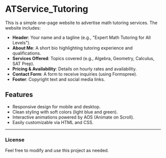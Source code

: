 # ATService_Tutoring

This is a simple one-page website to advertise math tutoring services. The website includes:

- **Header**: Your name and a tagline (e.g., "Expert Math Tutoring for All Levels").
- **About Me**: A short bio highlighting tutoring experience and qualifications.
- **Services Offered**: Topics covered (e.g., Algebra, Geometry, Calculus, SAT Prep).
- **Pricing & Availability**: Details on hourly rates and availability.
- **Contact Form**: A form to receive inquiries (using Formspree).
- **Footer**: Copyright text and social media links.

## Features
- Responsive design for mobile and desktop.
- Clean styling with soft colors (light blue and green).
- Interactive animations powered by AOS (Animate on Scroll).
- Easily customizable via HTML and CSS.

---

### **License**
Feel free to modify and use this project as needed.
